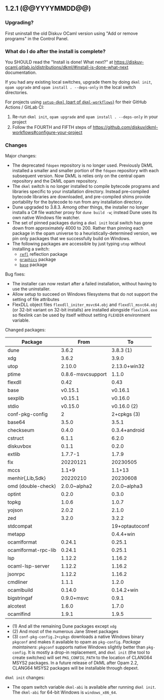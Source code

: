 ## 1.2.1 (@@YYYYMMDD@@)

### Upgrading?

First uninstall the old Diskuv OCaml version using "Add or remove programs" in the Control Panel.

### What do I do after the install is complete?

You SHOULD read the "Install is done! What next?" at <https://diskuv-ocaml.gitlab.io/distributions/dkml/#install-is-done-what-next> documentation.

If you had any existing local switches, upgrade them by doing `dkml init`, `opam upgrade` and `opam install . --deps-only` in the local switch directories.

For projects using [`setup-dkml` (part of  `dkml-workflows`)](https://github.com/diskuv/dkml-workflows#dkml-workflows)
for their GitHub Actions / GitLab CI:

1. Re-run `dkml init`, `opam upgrade` and `opam install . --deps-only` in your project
2. Follow the FOURTH and FIFTH steps of <https://github.com/diskuv/dkml-workflows#configure-your-project>

### Changes

Major changes:

* The deprecated `fdopen` repository is no longer used. Previously DkML
  installed a smaller and smaller portion of the `fdopen` repository with each
  subsequent version. Now DkML is relies only on the central opam repository
  and the DkML opam repository.
* The `dkml` switch is no longer installed to compile bytecode programs and
  libraries specific to your installation directory. Instead pre-compiled
  bytecode libraries are downloaded, and pre-compiled shims provide
  portability for the bytecode to run from any installation directory.
* Dune upgraded to 3.8.3. Among other things, the installer no longer installs
  a C# file watcher proxy for `dune build -w`; instead Dune uses its own
  native Windows file watcher.
* The set of pinned packages during a `dkml init` local switch has gone down
  from approximately 4000 to 200. Rather than pinning each package in the
  opam universe to a heuristically-determined version, we pin only packages
  that we successfully build on Windows.
* The following packages are accessible by just typing `utop` without installing a switch:
  * [`refl`](https://github.com/thierry-martinez/refl#readme) reflection package
  * [`graphics`](https://github.com/ocaml/graphics#readme) package
  * [`base`](https://github.com/janestreet/base#readme) package

Bug fixes:

* The installer can now restart after a failed installation, without having
  to use the uninstaller.
* Allow setup to succeed on Windows filesystems that do not support the setting
  of file attributes
* FlexDLL object files `flexdll_initer_msvc64.obj` and `flexdll_msvc64.obj` (or
  32-bit variant on 32-bit installs) are installed alongside `flexlink.exe` so
  flexlink can be used by itself without setting `FLEXDIR` environment
  variable.

Changed packages:

| Package             | From              | To             |
| ------------------- | ----------------- | -------------- |
| dune                | 3.6.2             | 3.8.3 (1)      |
| xdg                 | 3.6.2             | 3.9.0          |
| utop                | 2.10.0            | 2.13.0+win32   |
| ptime               | 0.8.6-msvcsupport | 1.1.0          |
| flexdll             | 0.42              | 0.43           |
| base                | v0.15.1           | v0.16.1        |
| sexplib             | v0.15.1           | v0.16.0        |
| stdio               | v0.15.0           | v0.16.0 (2)    |
| conf-pkg-config     | 2                 | 2+cpkgs (3)    |
| base64              | 3.5.0             | 3.5.1          |
| checkseum           | 0.4.0             | 0.3.4+android  |
| cstruct             | 6.1.1             | 6.2.0          |
| diskuvbox           | 0.1.1             | 0.2.0          |
| extlib              | 1.7.7-1           | 1.7.9          |
| fix                 | 20220121          | 20230505       |
| mccs                | 1.1+9             | 1.1+13         |
| menhir{,Lib,Sdk}    | 20220210          | 20230608       |
| omd (double-check)  | 2.0.0~alpha2      | 2.0.0~alpha3   |
| optint              | 0.2.0             | 0.3.0          |
| topkg               | 1.0.6             | 1.0.7          |
| yojson              | 2.0.2             | 2.1.0          |
| zed                 | 3.2.0             | 3.2.2          |
| stdcompat           |                   | 19+optautoconf |
| metapp              |                   | 0.4.4+win      |
| ocamlformat         | 0.24.1            | 0.25.1         |
| ocamlformat-rpc-lib | 0.24.1            | 0.25.1         |
| lsp                 | 1.12.2            | 1.16.2         |
| ocaml-lsp-server    | 1.12.2            | 1.16.2         |
| jsonrpc             | 1.12.2            | 1.16.2         |
| cmdliner            | 1.1.1             | 1.2.0          |
| ocamlbuild          | 0.14.0            | 0.14.2+win     |
| bigstringaf         | 0.9.0+msvc        | 0.9.1          |
| alcotest            | 1.6.0             | 1.7.0          |
| ocamlfind           | 1.9.1             | 1.9.5          |

* (1) And all the remaining Dune packages except `xdg`
* (2) And most of the numerous Jane Street packages
* (3) `conf-pkg-config.2+cpkgs` downloads a native Windows binary `pkgconf` and
  makes it available to opam as `pkg-config`. *Package maintainers*:
  `pkgconf` supports native Windows slightly better than `pkg-config`. It is
  mostly a drop-in replacement, and `dkml init` (the tool to create switches)
  will set `PKG_CONFIG_PATH` to the location of CLANG64 MSYS2 packages. In a
  future release of DkML after Opam 2.2, CLANG64 MSYS2 packages will be
  installable through depext.

`dkml init` changes:

* The opam switch variable `dkml-abi` is available after running `dkml init`.
  The `dkml-abi` for 64-bit Windows is `windows_x86_64`.
